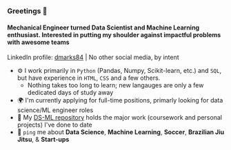 ### Greetings 👋

#### Mechanical Engineer turned Data Scientist and Machine Learning enthusiast. Interested in putting my shoulder against impactful problems with awesome teams

LinkedIn profile: [dmarks84](https://www.linkedin.com/in/dmarks84/) | 
No other social media, by intent

- ⚙️ I work primarily in `Python` (Pandas, Numpy, Scikit-learn, etc.) and `SQL`, but have experience in `HTML`, `CSS` and a few others.
  - Nothing takes too long to learn; new langauges are only a few dedicated days of study away 
- 🌍 I'm currently applying for full-time positions, primarly looking for data science/ML engineer roles
- 💅 My [DS-ML repository](https://github.com/dmarks84/DS-ML) holds the major work (coursework and personal projects) I've done to date
- 💬 `ping` me about **Data Science**, **Machine Learning**, **Soccer**, **Brazilian Jiu Jitsu**, & **Start-ups**
